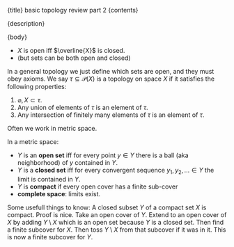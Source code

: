 {title}
basic topology review part 2
{contents}

{description}

{body}

- $X$ is open iff $\overline{X}$ is closed.
- (but sets can be both open and closed)

In a general topology we just define which sets are open, and
they must obey axioms.
We say $\tau\subseteq \mathcal{P}(X)$ is a topology on space $X$ if it satisfies the following properties: 

1. $\varnothing, X \subset \tau$.
2. Any union of elements of $\tau$ is an element of $\tau$.
3. Any intersection of finitely many elements of $\tau$ is an element of $\tau$.

Often we work in metric space.

In a metric space:

- $Y$ is an **open set** iff for every point $y\in Y$ there is a
    ball (aka neighborhood) of $y$ contained in $Y$.
- $Y$ is a **closed set** iff for every convergent sequence $y_1,y_2,\ldots \in Y$ the limit is contained in $Y$.
- $Y$ is **compact** if every open cover has a finite sub-cover
- **complete space**: limits exist.

Some usefull things to know:
A closed subset $Y$ of a compact set $X$ is compact.
Proof is nice. Take an open cover of $Y$. Extend to an open cover
of $X$ by adding $Y\setminus X$ which is an open set because
$Y$ is a closed set. Then find a finite subcover for $X$. 
Then toss $Y\setminus X$ from that subcover if it was in it. 
This is now a finite subcover for $Y$.

